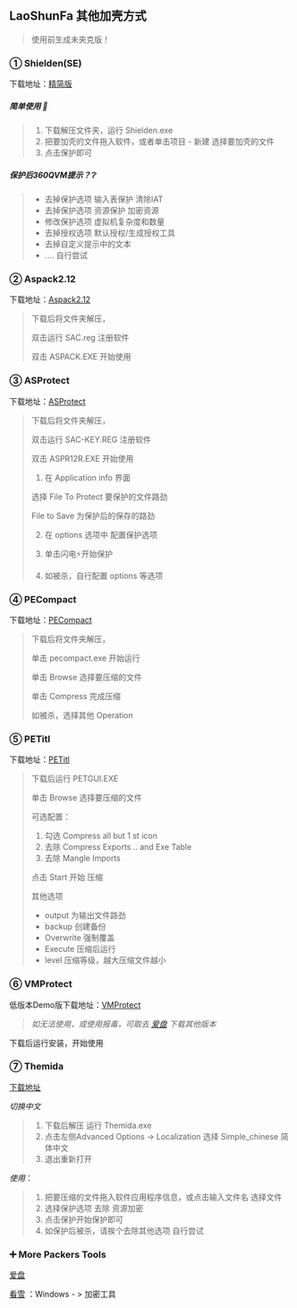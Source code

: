 ## LaoShunFa 其他加壳方式

> 使用前生成未夹克版！

### ①​ Shielden(SE)

下载地址：[精简版](https://github.com/woyaolaoshunfa/lsf/raw/master/PackersTools/files/Shielden.rar)

##### 简单使用 :1st_place_medal:

> 1. 下载解压文件夹，运行 Shielden.exe
> 2. 把要加壳的文件拖入软件，或者单击项目 - 新建 选择要加壳的文件
> 3. 点击保护即可

##### 保护后360QVM提示？:grey_question:

> * 去掉保护选项 输入表保护 清除IAT
> * 去掉保护选项 资源保护 加密资源
> * 修改保护选项 虚拟机复杂度和数量
> * 去掉授权选项 默认授权/生成授权工具
> * 去掉自定义提示中的文本
> * .... 自行尝试

### ② Aspack2.12 

下载地址：[Aspack2.12](https://github.com/woyaolaoshunfa/lsf/raw/master/PackersTools/files/ASpack.rar)

> 下载后将文件夹解压，
>
> 双击运行 SAC.reg 注册软件
>
> 双击 ASPACK.EXE 开始使用

### ③ ASProtect 

下载地址：[ASProtect](https://github.com/woyaolaoshunfa/lsf/raw/master/PackersTools/files/ASProtect.rar)

> 下载后将文件夹解压，
>
> 双击运行 SAC-KEY.REG 注册软件
>
> 双击 ASPR12R.EXE 开始使用
>
> 1.  在 Application info  界面
>
>    选择  File To Protect  要保护的文件路劲
>
>    File to Save 为保护后的保存的路劲
>
> 2.  在 options 选项中 配置保护选项
>
> 3. 单击闪电⚡开始保护
>
> 4. 如被杀，自行配置 options 等选项

### ④ PECompact

下载地址：[PECompact](https://github.com/woyaolaoshunfa/lsf/raw/master/PackersTools/files/pecompact.rar)

> 下载后将文件夹解压，
>
> 单击 pecompact.exe 开始运行
>
> 单击 Browse 选择要压缩的文件
>
> 单击 Compress 完成压缩
>
> 如被杀，选择其他 Operation

### ⑤ PETitl 

下载地址：[PETitl ](https://github.com/woyaolaoshunfa/lsf/raw/master/PackersTools/files/petitl22.rar)

> 下载后运行 PETGUI.EXE
>
> 单击 Browse 选择要压缩的文件
>
> 可选配置：
>
> 1. 勾选 Compress all but 1 st  icon
> 2. 去除 Compress Exports .. and Exe Table
> 3. 去除 Mangle Imports 
>
> 点击 Start 开始 压缩
>
> 其他选项
>
> * output 为输出文件路劲
> * backup 创建备份
> * Overwrite 强制覆盖
> * Execute 压缩后运行
> * level 压缩等级，越大压缩文件越小

### ⑥ VMProtect 

低版本Demo版下载地址：[VMProtect ](https://github.com/woyaolaoshunfa/lsf/raw/master/PackersTools/files/VMProtect.rar)

> *如无法使用，或使用报毒，可取去 [爱盘](https://down.52pojie.cn/Tools/Packers/) 下载其他版本*

下载后运行安装，开始使用

### ⑦ Themida 
[下载地址](http://crxz.198424.com/soft1/themida.zip)

*切换中文*

> 1. 下载后解压 运行 Themida.exe
> 2. 点击左侧Advanced Options -> Localization 选择 Simple_chinese 简体中文
> 3. 退出重新打开

*使用*：

> 1. 把要压缩的文件拖入软件应用程序信息，或点击输入文件名 选择文件
> 2. 选择保护选项 去除 资源加密
> 3. 点击保护开始保护即可
> 4. 如保护后被杀，请挨个去除其他选项 自行尝试

### :heavy_plus_sign: More Packers Tools

[爱盘](https://down.52pojie.cn/Tools/Packers/)

[看雪](https://tool.pediy.com/) ：Windows - > 加密工具

